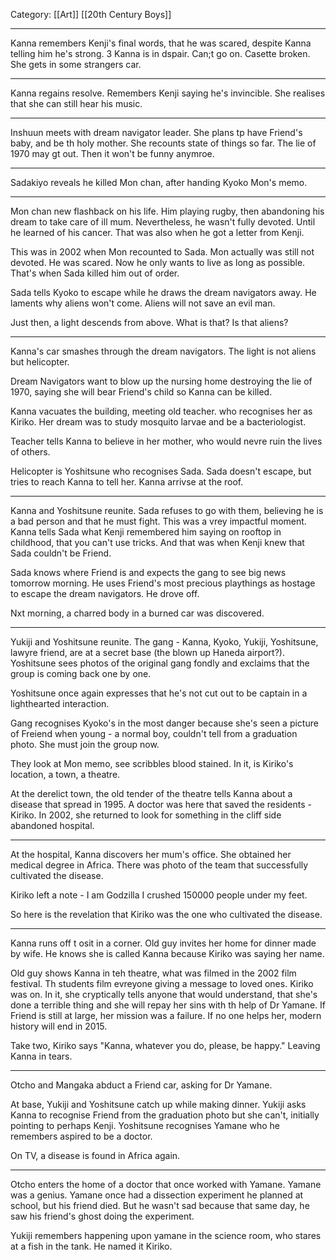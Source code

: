 Category: [[Art]] [[20th Century Boys]]
___
Kanna remembers Kenji's final words, that he was scared, despite Kanna telling him he's strong. 3
Kanna is in dspair. Can;t go on. Casette broken. 
She gets in some strangers car. 

---
Kanna regains resolve. Remembers Kenji saying he's invincible. She realises that she can still hear his music. 

---
Inshuun meets with dream navigator leader. She plans tp have Friend's baby, and be th holy mother. She recounts state of things so far. The lie of 1970 may gt out. Then it won't be funny anymroe. 

---
Sadakiyo reveals he killed Mon chan, after handing Kyoko Mon's memo. 

---
Mon chan new flashback on his life. Him playing rugby, then abandoning his dream to take care of ill mum. Nevertheless, he wasn't fully devoted. Until he learned of his cancer. That was also when he got a letter from Kenji. 

This was in 2002 when Mon recounted to Sada. Mon actually was still not devoted. He was scared. Now he only wants to live as long as possible. That's when Sada killed him out of order. 

Sada tells Kyoko to escape while he draws the dream navigators away. He laments why aliens won't come. Aliens will not save an evil man. 

Just then, a light descends from above. What is that? Is that aliens?

---
Kanna's car smashes through the dream navigators. The light is not aliens but helicopter. 

Dream Navigators want to blow up the nursing home destroying the lie of 1970, saying she will bear Friend's child so Kanna can be killed. 

Kanna vacuates the building, meeting old teacher. who recognises her as Kiriko. Her dream was to study mosquito larvae and be a bacteriologist. 

Teacher tells Kanna to believe in her mother, who would nevre ruin the lives of others. 

Helicopter is Yoshitsune who recognises Sada. Sada doesn't escape, but tries to reach Kanna to tell her. Kanna arrivse at the roof. 

---
Kanna and Yoshitsune reunite. 
Sada refuses to go with them, believing he is a bad person and that he must fight. This was a vrey impactful moment. 
Kanna tells Sada what Kenji remembered him saying on rooftop in childhood, that you can't use tricks. And that was when Kenji knew that Sada couldn't be Friend. 

Sada knows where Friend is and expects the gang to see big news tomorrow morning. He uses Friend's most precious playthings as hostage to escape the dream navigators. He drove off. 

Nxt morning, a charred body in a burned car was discovered. 

---
Yukiji and Yoshitsune reunite. The gang - Kanna, Kyoko, Yukiji, Yoshitsune, lawyre friend, are at a secret base (the blown up Haneda airport?). Yoshitsune sees photos of the original gang fondly and exclaims that the group is coming back one by one. 

Yoshitsune once again expresses that he's not cut out to be captain in a lighthearted interaction. 

Gang recognises Kyoko's in the most danger because she's seen a picture of Freiend when young - a normal boy, couldn't tell from a graduation photo. She must join the group now. 

They look at Mon memo, see scribbles blood stained. In it, is Kiriko's location, a town, a theatre. 

At the derelict town, the old tender of the theatre tells Kanna about a disease that spread in 1995. A doctor was here that saved the residents - Kiriko. In 2002, she returned to look for something in the cliff side abandoned hospital. 

---
At the hospital, Kanna discovers her mum's office. She obtained her medical degree in Africa. There was photo of the team that successfully cultivated the disease. 

Kiriko left a note - I am Godzilla
I crushed 150000 people under my feet. 

So here is the revelation that Kiriko was the one who cultivated the disease. 

---
Kanna runs off t osit in a corner. Old guy invites her home for dinner made by wife. He knows she is called Kanna because Kiriko was saying her name. 

Old guy shows Kanna in teh theatre, what was filmed in the 2002 film festival. Th students film evreyone giving a message to loved ones. Kiriko was on. 
In it, she cryptically tells anyone that would understand, that she's done a terrible thing and she will repay her sins with th help of Dr Yamane. If Friend is still at large, her mission was a failure. If no one helps her, modern history will end in 2015. 

Take two, Kiriko says "Kanna, whatever you do, please, be happy." Leaving Kanna in tears. 

---
Otcho and Mangaka abduct a Friend car, asking for Dr Yamane. 

At base, Yukiji and Yoshitsune catch up while making dinner. Yukiji asks Kanna to recognise Friend from the graduation photo but she can't, initially pointing to perhaps Kenji. Yoshitsune recognises Yamane who he remembers aspired to be a doctor. 

On TV, a disease is found in Africa again. 

---
Otcho enters the home of a doctor that once worked with Yamane. Yamane was a genius. Yamane once had a dissection experiment he planned at school, but his friend died. But he wasn't sad because that same day, he saw his friend's ghost doing the experiment. 

Yukiji remembers happening upon yamane in the science room, who stares at a fish in the tank. He named it Kiriko.
